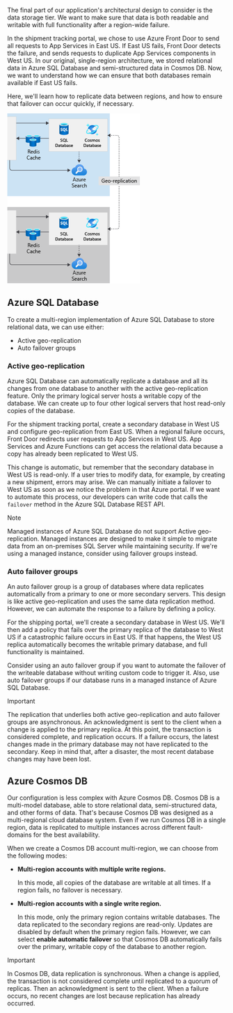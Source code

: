 The final part of our application's architectural design to consider is the data storage tier. We want to make sure that data is both readable and writable with full functionality after a region-wide failure.

In the shipment tracking portal, we chose to use Azure Front Door to send all requests to App Services in East US. If East US fails, Front Door detects the failure, and sends requests to duplicate App Services components in West US. In our original, single-region architecture, we stored relational data in Azure SQL Database and semi-structured data in Cosmos DB. Now, we want to understand how we can ensure that both databases remain available if East US fails.

Here, we'll learn how to replicate data between regions, and how to ensure that failover can occur quickly, if necessary.

![A diagram showing multi-region architecture databases.](../media/5-multi-region-web-app-data.png)

## Azure SQL Database

To create a multi-region implementation of Azure SQL Database to store relational data, we can use either:

- Active geo-replication
- Auto failover groups

### Active geo-replication

Azure SQL Database can automatically replicate a database and all its changes from one database to another with the active geo-replication feature. Only the primary logical server hosts a writable copy of the database. We can create up to four other logical servers that host read-only copies of the database.

For the shipment tracking portal, create a secondary database in West US and configure geo-replication from East US. When a regional failure occurs, Front Door redirects user requests to App Services in West US. App Services and Azure Functions can get access the relational data because a copy has already been replicated to West US.

This change is automatic, but remember that the secondary database in West US is read-only. If a user tries to modify data, for example, by creating a new shipment, errors may arise. We can manually initiate a failover to West US as soon as we notice the problem in that Azure portal. If we want to automate this process, our developers can write code that calls the `failover` method in the Azure SQL Database REST API.

> [!NOTE]
> Managed instances of Azure SQL Database do not support Active geo-replication. Managed instances are designed to make it simple to migrate data from an on-premises SQL Server while maintaining security. If we're using a managed instance, consider using failover groups instead.

### Auto failover groups

An auto failover group is a group of databases where data replicates automatically from a primary to one or more secondary servers. This design is like active geo-replication and uses the same data replication method. However, we can automate the response to a failure by defining a policy.

For the shipping portal, we'll create a secondary database in West US. We'll then add a policy that fails over the primary replica of the database to West US if a catastrophic failure occurs in East US. If that happens, the West US replica automatically becomes the writable primary database, and full functionality is maintained.  

Consider using an auto failover group if you want to automate the failover of the writeable database without writing custom code to trigger it. Also, use auto failover groups if our database runs in a managed instance of Azure SQL Database.

> [!IMPORTANT]
> The replication that underlies both active geo-replication and auto failover groups are asynchronous. An acknowledgment is sent to the client when a change is applied to the primary replica. At this point, the transaction is considered complete, and replication occurs. If a failure occurs, the latest changes made in the primary database may not have replicated to the secondary. Keep in mind that, after a disaster, the most recent database changes may have been lost.

## Azure Cosmos DB

Our configuration is less complex with Azure Cosmos DB.  Cosmos DB  is a multi-model database, able to store relational data, semi-structured data, and other forms of data. That's because Cosmos DB was designed as a multi-regional cloud database system. Even if we run Cosmos DB in a single region, data is replicated to multiple instances across different fault-domains for the best availability.

When we create a Cosmos DB account multi-region, we can choose from the following modes:

- **Multi-region accounts with multiple write regions.**

    In this mode, all copies of the database are writable at all times. If a region fails, no failover is necessary.

- **Multi-region accounts with a single write region.**

    In this mode, only the primary region contains writable databases. The data replicated to the secondary regions are read-only. Updates are disabled by default when the primary region fails. However, we can select **enable automatic failover** so that Cosmos DB automatically fails over the primary, writable copy of the database to another region.

> [!IMPORTANT]
> In Cosmos DB, data replication is synchronous. When a change is applied, the transaction is not considered complete until replicated to a quorum of replicas. Then an acknowledgment is sent to the client. When a failure occurs, no recent changes are lost because replication has already occurred.
